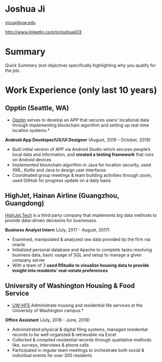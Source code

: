 
# Joshua Ji

yixuaj@uw.edu

http://www.linkedin.com/in/joshuaji03

# Summary

Quick Summary (not objective) specifically highlighting why you qualify for the job.

# Work Experience (only last 10 years)

## Opptin (Seattle, WA)

* [Opptin](https://www.opptin.com/internship) serves to develop an APP that secures users' locational data through implementing blockchain algorithm and setting up real-time location systems.*

**Android App Developer/UX/UI Designer** (August, 2019 - October, 2019)


- Built initial version of APP via Android Studio which secures people’s local data and information, and **created a testing framework** that runs on Android devices
- Implemented blockchain algorithm in Java for location security, used XML, Kotlin and Java to design user interfaces
- Coordinated group meetings & team building activities through zoom, used GitHub for progress update on a daily basis


## HighJet, Hainan Airline  (Guangzhou, Guangdong)
[HighJet Tech](http://www.highjet.com.cn/hjweb/ow/index) is a third party company that implements big data methods to provide data-driven decisions for businesses.

**Business Analyst Intern** (July, 2017 - August, 2017)

- Examined, manipulated & analyzed raw data provided by the firm via oracle
- Initialized personal database and Apache to complete tasks resolving business data, basic usage of SQL and setup to manage a given company server
- With a team of 3 **used RStudio to visualize housing data to provide insight into residents’ real-estate preferences**


## University of Washington Housing & Food Service
* [UW-HFS](https://hfs.uw.edu/) Administrate housing and residential life services at the University of Washington campus.*

**Office Assistant** (July, 2018 - June, 2019)

- Administrated physical & digital filing systems, managed residential records to be well-organized & retrievable via Excel
- Collected & compiled residential records through qualitative methods like, surveys, interviews & phone calls
- Participated in regular team meetings to orchestrate both social & individual events for over 300 residents



[University 1]: http://www.univ1.edu
[University 2]: http://www.univ2.edu
[University 3]: http://www.univ3.edu
